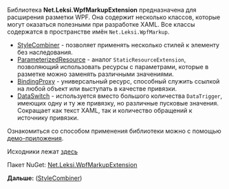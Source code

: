 Библиотека **Net.Leksi.WpfMarkupExtension** предназначена для расширения разметки WPF. Она содержит несколько классов, которые могут оказаться полезными при разработке XAML. Все классы содержатся в пространстве имён `Net.Leksi.WpfMarkup`.

* [StyleCombiner](StyleCombiner-ru) - позволяет применять несколько стилей к элементу без наследования.
* [ParameterizedResource](ParameterizedResource-ru) - аналог `StaticResourceExtension`, позволяющий использовать ресурсы с параметрами, которые в разметке можно заменять различными значениями. 
* [BindingProxy](BindingProxy-ru) - универсальный ресурс, способный служить ссылкой на любой объект или выступать в качестве привязки. 
* [DataSwitch](DataSwitch-ru) - используется вместо большого количества `DataTrigger`, имеющих одну и ту же привязку, но различные пусковые значения. Сокращает как текст XAML, так и количество обращений к источнику привязки.

Ознакомиться со способом применения библиотеки можно с помощью [демо-приложения](Демо).

Исходники лежат [здесь](../tree/master)

Пакет NuGet: [Net.Leksi.WpfMarkupExtension](https://www.nuget.org/packages/Net.Leksi.WpfMarkupExtension/)

**Дальше:** ([StyleCombiner](StyleCombiner-ru))